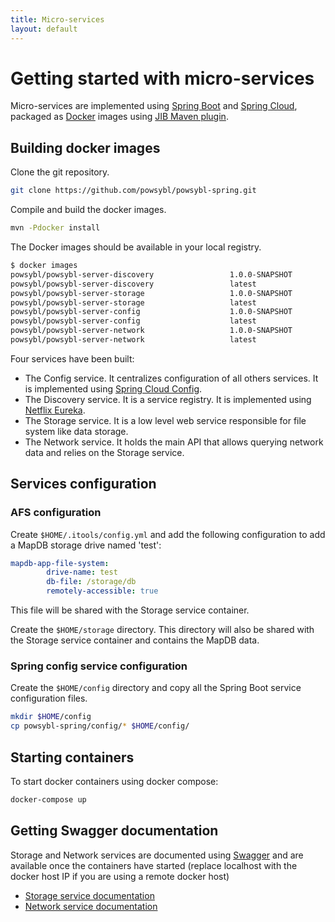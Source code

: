 ```yaml
---
title: Micro-services
layout: default
---
```


# Getting started with micro-services

Micro-services are implemented using [Spring Boot](https://spring.io/projects/spring-boot) and [Spring Cloud](https://spring.io/projects/spring-cloud), packaged as [Docker](https://www.docker.com/) images using [JIB Maven plugin](https://github.com/GoogleContainerTools/jib/tree/master/jib-maven-plugin).

## Building docker images

Clone the git repository.

```bash
git clone https://github.com/powsybl/powsybl-spring.git
```

Compile and build the docker images.

```bash
mvn -Pdocker install
```

The Docker images should be available in your local registry.

```bash
$ docker images
powsybl/powsybl-server-discovery                 1.0.0-SNAPSHOT                   b4aa78912a87        49 years ago        163.7 MB
powsybl/powsybl-server-discovery                 latest                           b4aa78912a87        49 years ago        163.7 MB
powsybl/powsybl-server-storage                   1.0.0-SNAPSHOT                   5d5dfdc64985        49 years ago        170.9 MB
powsybl/powsybl-server-storage                   latest                           5d5dfdc64985        49 years ago        170.9 MB
powsybl/powsybl-server-config                    1.0.0-SNAPSHOT                   33056b76b8a1        49 years ago        145.8 MB
powsybl/powsybl-server-config                    latest                           33056b76b8a1        49 years ago        145.8 MB
powsybl/powsybl-server-network                   1.0.0-SNAPSHOT                   c6d5501e3af9        49 years ago        188.1 MB
powsybl/powsybl-server-network                   latest                           c6d5501e3af9        49 years ago        188.1 MB
```

Four services have been built:
 - The Config service. It centralizes configuration of all others services. It is implemented using [Spring Cloud Config](https://spring.io/projects/spring-cloud-config).
 - The Discovery service. It is a service registry. It is implemented using [Netflix Eureka](https://github.com/Netflix/eureka).
 - The Storage service. It is a low level web service responsible for file system like data storage.
 - The Network service. It holds the main API that allows querying network data and relies on the Storage service.

## Services configuration

### AFS configuration

Create `$HOME/.itools/config.yml` and add the following configuration to add a MapDB storage drive named 'test':

```yaml
mapdb-app-file-system:
        drive-name: test
        db-file: /storage/db
        remotely-accessible: true
```

This file will be shared with the Storage service container.

Create the `$HOME/storage` directory. This directory will also be shared with the Storage service container and contains the MapDB data.

### Spring config service configuration

Create the `$HOME/config` directory and copy all the Spring Boot service configuration files.

```bash
mkdir $HOME/config
cp powsybl-spring/config/* $HOME/config/
```

## Starting containers

To start docker containers using docker compose:

```bash
docker-compose up
```

## Getting Swagger documentation

Storage and Network services are documented using [Swagger](https://swagger.io/) and are available once the containers have started (replace localhost with the docker host IP if you are using a remote docker host)
 - [Storage service documentation](http://localhost:8090/swagger-ui.html)
 - [Network service documentation](http://localhost:8091/swagger-ui.html)
